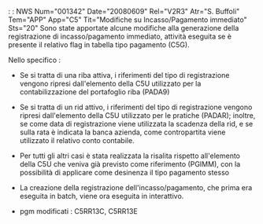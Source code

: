  :  : NWS Num="001342" Date="20080609" Rel="V2R3" Atr="S. Buffoli" Tem="APP" App="C5" Tit="Modifiche su Incasso/Pagamento immediato" Sts="20"
Sono state apportate alcune modifiche alla generazione della registrazione di incasso/pagamento immediato, attività eseguita se è presente il relativo flag in tabella tipo pagamento (C5G).

Nello specifico : 

- Se si tratta di una riba attiva, i riferimenti del tipo di registrazione vengono ripresi
dall'elemento della C5U utilizzato per la contabilizzazione del portafoglio riba (PADA9) 
- Se si tratta di un rid attivo, i riferimenti del tipo di registrazione vengono ripresi
dall'elemento della C5U utilizzato per le pratiche (PADAR); inoltre, se come data di registrazione
viene utilizzata la scadenza della rid, e se sulla rata è indicata la banca azienda, come contropartita viene utilizzato il relativo conto contabile.

- Per tutti gli altri casi è stata realizzata la risalita rispetto all'elemento della C5U che veniva
già previsto come riferimento (PGIMM), con la possibilità di applicare come desinenza il tipo pagamento stesso

- La creazione della registrazione dell'incasso/pagamento, che prima era eseguita in batch, viene
ora eseguita in interattivo.

-  pgm modificati :  C5RR13C, C5RR13E
